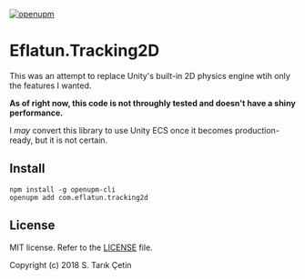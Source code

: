 [![openupm](https://img.shields.io/npm/v/com.eflatun.tracking2d?label=openupm&registry_uri=https://package.openupm.com)](https://openupm.com/packages/com.eflatun.tracking2d/)

# Eflatun.Tracking2D #

This was an attempt to replace Unity's built-in 2D physics engine wtih only the features I wanted.

**As of right now, this code is not throughly tested and doesn't have a shiny performance.**

I *may* convert this library to use Unity ECS once it becomes production-ready, but it is not certain.

Install
---

```
npm install -g openupm-cli
openupm add com.eflatun.tracking2d
```

License
---
MIT license. Refer to the [LICENSE](https://github.com/starikcetin/Eflatun.Tracking2D/blob/master/LICENSE) file.

Copyright (c) 2018 S. Tarık Çetin
